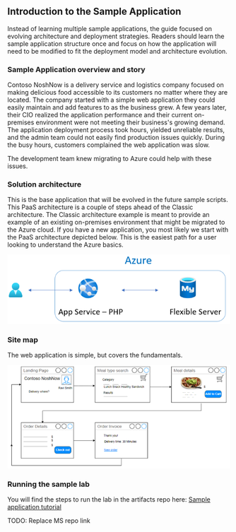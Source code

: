 ## Introduction to the Sample Application

Instead of learning multiple sample applications, the guide focused on evolving architecture and deployment strategies. Readers should learn the sample application structure once and focus on how the application will need to be modified to fit the deployment model and architecture evolution.

### Sample Application overview and story

Contoso NoshNow is a delivery service and logistics company focused on making delicious food accessible to its customers no matter where they are located. The company started with a simple web application they could easily maintain and add features to as the business grew. A few years later, their CIO realized the application performance and their current on-premises environment were not meeting their business's growing demand. The application deployment process took hours, yielded unreliable results, and the admin team could not easily find production issues quickly. During the busy hours, customers complained the web application was slow.

The development team knew migrating to Azure could help with these issues.

### Solution architecture

This is the base application that will be evolved in the future sample scripts. This PaaS architecture is a couple of steps ahead of the Classic architecture. The Classic architecture example is meant to provide an example of an existing on-premises environment that might be migrated to the Azure cloud. If you have a new application, you most likely we start with the PaaS architecture depicted below. This is the easiest path for a user looking to understand the Azure basics.

![](media/sample-app-level-1-architecture.png)

### Site map

The web application is simple, but covers the fundamentals.

![](media/sample-app-site-map.png)

### Running the sample lab

You will find the steps to run the lab in the artifacts repo here: [Sample application tutorial](./../artifacts/00-Sample-App/README.md)

TODO: Replace MS repo link
